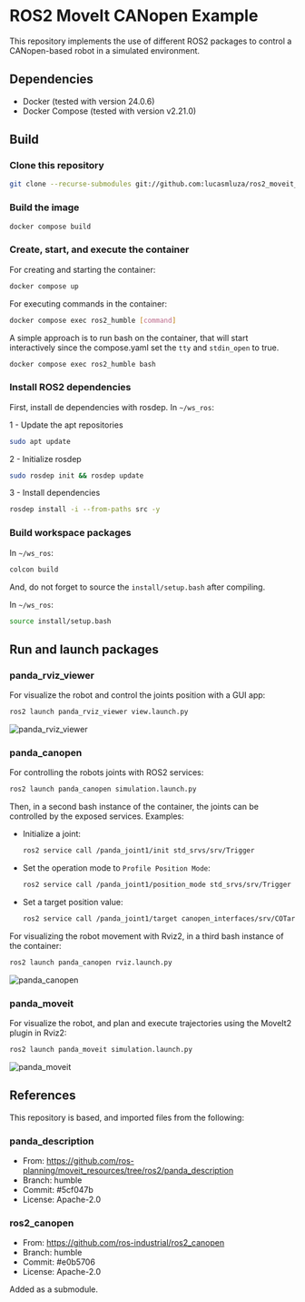 # ROS2 MoveIt CANopen Example

This repository implements the use of different ROS2 packages to control a CANopen-based robot in a simulated environment.

## Dependencies

- Docker (tested with version 24.0.6)
- Docker Compose (tested with version v2.21.0)

## Build

### Clone this repository

```bash
git clone --recurse-submodules git://github.com:lucasmluza/ros2_moveit_canopen_example.git
```

### Build the image

```bash
docker compose build
```

### Create, start, and execute the container

For creating and starting the container:

```bash
docker compose up 
```

For executing commands in the container:

```bash
docker compose exec ros2_humble [command]
```

A simple approach is to run bash on the container, that will start interactively since the compose.yaml set the ```tty``` and ```stdin_open``` to true.

```bash
docker compose exec ros2_humble bash
```

### Install ROS2 dependencies

First, install de dependencies with rosdep. In ```~/ws_ros```:

1 - Update the apt repositories

```bash
sudo apt update
```

2 - Initialize rosdep

```bash
sudo rosdep init && rosdep update
```

3 - Install dependencies

```bash
rosdep install -i --from-paths src -y
```

### Build workspace packages

In ```~/ws_ros```:

```bash
colcon build
```

And, do not forget to source the ```install/setup.bash``` after compiling.

In ```~/ws_ros```:

```bash
source install/setup.bash
```

## Run and launch packages

### panda_rviz_viewer

For visualize the robot and control the joints position with a GUI app:

```bash
ros2 launch panda_rviz_viewer view.launch.py
```
![panda_rviz_viewer](https://github.com/lucasmluza/ros2_moveit_canopen_example/assets/36889165/060c6396-9236-405c-a43e-138fda239215)

### panda_canopen

For controlling the robots joints with ROS2 services:

```bash
ros2 launch panda_canopen simulation.launch.py
```

Then, in a second bash instance of the container, the joints can be controlled by the exposed services. Examples:

- Initialize a joint:
    ```bash
    ros2 service call /panda_joint1/init std_srvs/srv/Trigger
    ```
- Set the operation mode to ```Profile Position Mode```:
    ```bash
    ros2 service call /panda_joint1/position_mode std_srvs/srv/Trigger
    ```
- Set a target position value:
    ```bash
    ros2 service call /panda_joint1/target canopen_interfaces/srv/COTargetDouble "{ target: 10.0 }"
    ```

For visualizing the robot movement with Rviz2, in a third bash instance of the container:

```bash
ros2 launch panda_canopen rviz.launch.py
```

![panda_canopen](https://github.com/lucasmluza/ros2_moveit_canopen_example/assets/36889165/5a4fa3e1-5a3e-4f53-afdd-d9b35f8e9242)

### panda_moveit

For visualize the robot, and plan and execute trajectories using the MoveIt2 plugin in Rviz2:

```bash
ros2 launch panda_moveit simulation.launch.py
```

![panda_moveit](https://github.com/lucasmluza/ros2_moveit_canopen_example/assets/36889165/7e55b0e1-2355-4d9e-9a36-5d51b8c66d38)

## References

This repository is based, and imported files from the following:

### panda_description

- From: https://github.com/ros-planning/moveit_resources/tree/ros2/panda_description
- Branch: humble
- Commit: #5cf047b
- License: Apache-2.0

### ros2_canopen

- From: https://github.com/ros-industrial/ros2_canopen
- Branch: humble
- Commit: #e0b5706
- License: Apache-2.0

Added as a submodule.
